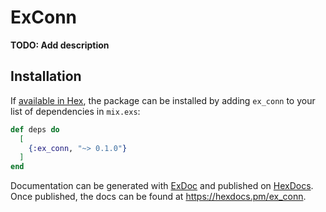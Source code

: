 # ExConn

**TODO: Add description**

## Installation

If [available in Hex](https://hex.pm/docs/publish), the package can be installed
by adding `ex_conn` to your list of dependencies in `mix.exs`:

```elixir
def deps do
  [
    {:ex_conn, "~> 0.1.0"}
  ]
end
```

Documentation can be generated with [ExDoc](https://github.com/elixir-lang/ex_doc)
and published on [HexDocs](https://hexdocs.pm). Once published, the docs can
be found at <https://hexdocs.pm/ex_conn>.


